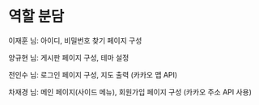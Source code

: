 # 역할 분담

이재훈 님: 아이디, 비밀번호 찾기 페이지 구성

양규현 님: 게시판 페이지 구성, 테마 설정

전인수 님: 로그인 페이지 구성, 지도 출력 (카카오 맵 API)

차재경 님: 메인 페이지(사이드 메뉴), 회원가입 페이지 구성 (카카오 주소 API 사용)